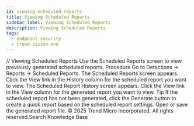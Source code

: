 ```yaml
---
id: viewing-scheduled-reports
title: Viewing Scheduled Reports
sidebar_label: Viewing Scheduled Reports
description: Viewing Scheduled Reports
tags:
  - endpoint-security
  - trend-vision-one
---
```


/*<![CDATA[*/ $('#title').html($('meta[name=map-description]').attr('content')); /*]]>*/ Viewing Scheduled Reports Use the Scheduled Reports screen to view previously generated scheduled reports. Procedure Go to Detections → Reports → Scheduled Reports. The Scheduled Reports screen appears. Click the View link in the History column for the scheduled report you want to view. The Scheduled Report History screen appears. Click the View link in the View column for the generated report you want to view. Tip If the scheduled report has not been generated, click the Generate button to create a quick report based on the scheduled report settings. Open or save the generated report file. © 2025 Trend Micro Incorporated. All rights reserved.Search Knowledge Base